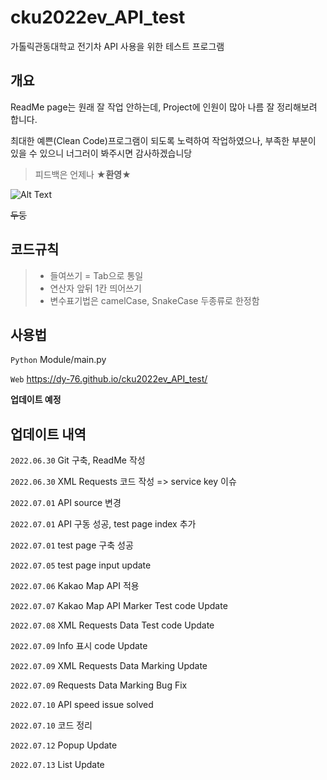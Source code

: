 # cku2022ev_API_test
가톨릭관동대학교 전기차 API 사용을 위한 테스트 프로그램

## 개요
ReadMe page는 원래 잘 작업 안하는데, Project에 인원이 많아 나름 잘 정리해보려 합니다.

최대한 예쁜(Clean Code)프로그램이 되도록 노력하여 작업하였으나, 부족한 부분이 있을 수 있으니 너그러이 봐주시면 감사하겠습니당

>피드백은 언제나 **★환영★**



![Alt Text](https://bunny.jjalbot.com/2018/12/rJZ__6Vfg4/20180331_5abf316d439bb.gif)

~~두둥~~


## 코드규칙

>- 들여쓰기 = Tab으로 통일
>- 연산자 앞뒤 1칸 띄어쓰기
>- 변수표기법은 camelCase, SnakeCase 두종류로 한정함


## 사용법

`Python` Module/main.py

`Web` https://dy-76.github.io/cku2022ev_API_test/

**업데이트 예정**


## 업데이트 내역

`2022.06.30` Git 구축, ReadMe 작성

`2022.06.30` XML Requests 코드 작성 => service key 이슈

`2022.07.01` API source 변경

`2022.07.01` API 구동 성공, test page index 추가

`2022.07.01` test page 구축 성공

`2022.07.05` test page input update

`2022.07.06` Kakao Map API 적용

`2022.07.07` Kakao Map API Marker Test code Update 

`2022.07.08` XML Requests Data Test code Update 

`2022.07.09` Info 표시 code Update 

`2022.07.09` XML Requests Data Marking Update

`2022.07.09` Requests Data Marking Bug Fix

`2022.07.10` API speed issue solved

`2022.07.10` 코드 정리

`2022.07.12` Popup Update

`2022.07.13` List Update
